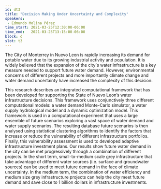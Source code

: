 ```yaml
---
id: dt3
title: "Decision Making Under Uncertainty and Complexity"
speakers:
 - Edmundo Molina Pérez
time_start: 2021-03-25T12:30:00-06:00
time_end:   2021-03-25T13:15:00-06:00
block: d
slot: t3
---
```


The City of Monterrey in Nuevo Leon is rapidly increasing its demand for potable water due to its growing industrial activity and population. It is widely believed that the expansion of the city´s water infrastructure is a key measure needed to support future water demand. However, environmental concerns of different projects and more importantly climate change and water demand uncertainty have increased the complexity of this decision.

This research describes an integrated computational framework that has been developed for supporting the State of Nuevo Leon’s water infrastructure decisions. This framework uses conjunctively three different computational models: a water demand Monte-Carlo simulator, a water supply hydrological model and a dynamic optimization model. This framework is used in a computational experiment that uses a large ensemble of future scenarios exploring a vast space of water demand and water supply scenarios. The resulting database future scenarios is then analysed using statistical clustering algorithms to identify the factors that increase or reduce the vulnerability of different infrastructure portfolios. Finally, this vulnerability assessment is used to developed adaptive infrastructure investment plans. Our results show future water demand in the city can be met progressively through a combination of different projects. In the short term, small-to-medium scale grey infrastructure that take advantage of different water sources (i.e. surface and groundwater sources) can be used to meet future demand in the face of climate uncertainty. In the medium term, the combination of water efficiency and medium size grey infrastructure projects can help the city meet future demand and save close to 1 billion dollars in infrastructure investments.